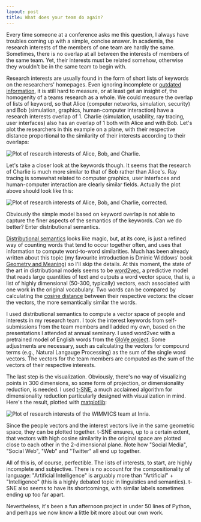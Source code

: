 ```yaml
---
layout: post
title: What does your team do again?
---
```


Every time someone at a conference asks me this question, I always
have troubles coming up with a simple, concise answer. In academia, the
research interests of the members of one team are hardly the
same. Sometimes, there is no overlap at all between the interests of
members of the same team. Yet, their interests must be related
somehow, otherwise they wouldn't be in the same team to begin with.

Research interests are usually found in the form of short lists of
keywords on the researchers' homepages. Even ignoring incomplete or
[outdated
information](http://phdcomics.com/comics/archive.php?comicid=1487), it
is still hard to measure, or at least get an insight of, the
homogenity of a teams research as a whole. We could measure the
overlap of lists of keyword, so that Alice (computer networks,
simulation, security) and Bob (simulation, graphics, human-computer
interaction) have a research interests overlap of 1. Charlie
(simulation, usability, ray tracing, user interfaces) also has an
overlap of 1 both with Alice and with Bob. Let's plot the researchers
in this example on a plane, with their respective distance
proportional to the similarity of their interests according to their
overlaps:

![Plot of research interests of Alice, Bob, and Charlie.]("/images/researchinterests1.png")

Let's take a closer look at the keywords though. It seems that the
research of Charlie is much more similar to that of Bob rather than
Alice's.
Ray tracing is somewhat related to computer graphics, user
interfaces and human-computer interaction are clearly similar
fields. Actually the plot above should look like this:

![Plot of research interests of Alice, Bob, and Charlie, corrected.]("/images/researchinterests2.png")

Obviously the simple model based on keyword overlap is not able to
capture the finer aspects of the semantics of the keywords. Can we do
better? Enter distributional semantics.

[Distributional
semantics](https://en.wikipedia.org/wiki/Distributional_semantics)
looks like magic, but, at its core, is just a refined way of counting
words that tend to occur together often, and uses that information to
compute word-to-word similarities. Much has been already written about
this topic (my favourite introduction is Dminic Widdows' book
[Geometry and
Meaning](https://www.amazon.com/Geometry-Meaning-Dominic-Widdows/dp/1575864487))
so I'll skip the details. At this moment, the state of the art in
distributional models seems to be
[word2vec](http://deeplearning4j.org/word2vec), a predictive model
that reads large quantities of text and outputs a word vector space,
that is, a list of highly dimensional (50-300, typically) vectors,
each associated with one work in the original vocabulary. Two words
can be compared by calculating the [cosine
distance](https://en.wikipedia.org/wiki/Cosine_similarity) between
their respective vectors: the closer the vectors, the more
semantically similar the words.

I used distributional semantics to compute a vector space of people
and interests in my research team. I took the interest keywords from
self-submissions from the team members and I added my own, based on
the presentations I attended at annual seminary. I used word2vec with
a pretrained model of English words from the [GloVe
project](http://nlp.stanford.edu/projects/glove/). Some adjustments
are necessary, such as calculating the vectors for compound terms
(e.g., Natural Langauge Processing) as the sum of the single word
vectors. The vectors for the team members are computed as the sum of
the vectors of their respective interests.

The last step is the visualization. Obviously, there's no way of
visualizing points in 300 dimensions, so some form of projection, or
dimensionality reduction, is needed. I used
[t-SNE](https://lvdmaaten.github.io/tsne/), a much acclaimed algorithm
for dimensionality reduction particularly designed with visualization
in mind. Here's the result, plotted with [matplotlib]():

![Plot of research interests of the WIMMICS team at Inria.]("/images/researchinterests3.png")

Since the people vectors and the interest vectors live in the same
geometric space, they can be plotted together. t-SNE ensures, up to a
certain extent, that vectors with high cosine similarity in the
original space are plotted close to each other in the 2-dimensional
plane. Note how "Social Media", "Social Web", "Web" and "Twitter" all end up together.

All of this is, of course, perfectible. The lists of interests, to
start, are highly incomplete and subjective. There is no account for
the compositionality of language: "Artificial Intelligence" is
arguably more than "Artificial" + "Intelligence" (this is a highly
debated topic in linguistics and semantics). t-SNE also seems to have
its shortcomings, with similar labels sometimes ending up too far
apart.

Nevertheless, it's been a fun afternoon project in under 50 lines of
Python, and perhaps we now know a little bit more about our own work.
